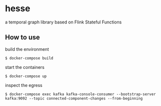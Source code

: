 # hesse
a temporal graph library based on Flink Stateful Functions

## How to use

build the environment

```
$ docker-compose build
```

start the containers

```
$ docker-compose up
```

inspect the egress

```
$ docker-compose exec kafka kafka-console-consumer --bootstrap-server kafka:9092 --topic connected-component-changes --from-beginning
```